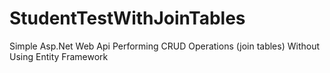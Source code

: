 # StudentTestWithJoinTables
Simple Asp.Net Web Api Performing CRUD Operations (join tables)  Without Using Entity Framework 
